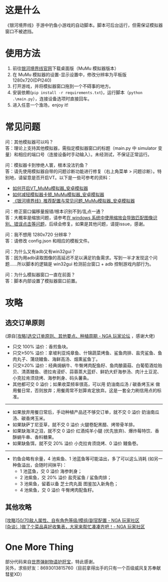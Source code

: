# 这是什么
《银河境界线》手游中钓鱼小游戏的自动脚本。脚本可后台运行，但需保证模拟器窗口不被遮挡。

# 使用方法
1. 前往[银河境界线官网](https://www.galaxy-fantasy.com/main)下载桌面版（MuMu 模拟器版本）
2. 在 MuMu 模拟器的设置-显示设置中，修改分辨率为平板版1280x720(DPI240)
3. 打开游戏，并将模拟器窗口拖到一个不碍事的地方。
4. 安装依赖(`pip install -r requirements.txt`)，运行脚本（`python .\main.py`），连接设备选项时直接回车。
5. 进入任意一个渔场，enjoy it!

# 常见问题
问：其他模拟器可以吗？  
答：理论上支持其他模拟器，需指定模拟器窗口的标题（main.py 中 simulator 变量）和相应的端口号（连接设备时手动输入）。未经测试，不保证正常运行。  

问：模拟器卡到惨绝人寰，根本没法钓鱼？  
答：请先使用模拟器自带的问题诊断功能进行修复（右上角菜单 > 问题诊断）。特别地，请留意是否开启VT。以下是一些可参考的资料：  
- [如何开启VT\_MuMu模拟器\_安卓模拟器](https://mumu.163.com/help/20210510/35043_946541.html?fq)  
- [如何减轻模拟器卡顿\_MuMu模拟器\_安卓模拟器](https://mumu.163.com/help/20210513/35048_947490.html)  
- [《银河境界线》推荐配置与常见问题\_MuMu模拟器\_安卓模拟器](https://mumu.163.com/help/20230725/35048_1100574.html)  

问：修正窗口偏移量报错/根本识别不到/乱点一通？  
答：大概率是缩放问题，请参考[在 windows 系统中使用缩放会导致匹配图像识别、错误点击等问题](https://github.com/LaszloPark/GalaxyFisher/issues/2)，后续会修复。如果是其他问题，请提issue，感谢。

问：我不想用 1280x720 分辨率？  
答：请修改 config.json 和相应的模板文件。  

问：为什么又有adb又有win32gui？  
答：因为用adb读取图像的高延迟不足以满足钓鱼需求。写到一半才发现这个问题……所以脚本的逻辑是 win32gui 检测前台窗口 + adb 控制游戏内部行为。  

问：为什么模拟器窗口一直在前面？  
答：脚本内部设置了模拟器窗口前置。  

# 攻略
## 选交订单原则
(源自[[攻略]选交订单原则、其他要点、种植周期 - NGA 玩家论坛]( https://bbs.nga.cn/read.php?tid=37336907) ，感谢大佬)  
- 只交 100% 溢价：香煎鱼块。  
- 只交≥50% 溢价：拿坡利亚炖章鱼、什锦蔬菜烤鱼、鲨鱼肉排、盐壳鲨鱼、鱼肉丸子、蒲烧鳗鱼、海鲜高汤、烟熏鲨鱼丁。  
- 只交≥20% 溢价：经典焗蜗牛、牛臀烤肉配鱼籽、鱼肉酿菌菇、白葡萄酒烩贻贝、清蒸鳗鱼、德拉肯浸虾、蒜蓉蒸大蓝虾、鲜奶大虾海参汤、肉汁土豆泥、小克拉肯须烧烤、海参刺身、码头薯条。  
- 其他都可交 0 溢价；如果收菜频率很高，可以用 奶油南瓜汤 / 碳香烤玉米 做用餐日常，否则放弃；用餐周常不划算肯定放弃。这是一套全力刷信用点的标准。  
---
- 如果放弃用餐日常后，手动种植产品还不够交订单，就不交 0 溢价 奶油南瓜汤、碳香烤玉米。  
- 如果缺萨丁尼亚草，就不交 0 溢价 火腿卷配黑醋、烤带骨羊排。  
- 如果缺海洋之泪，就不交 0 溢价 红酒炖羊小腿 (优先放弃)、爆炸莓特饮、香酥蜗牛串、香料糖果。  
- 如果缺鱼饵，就不交 20% 溢价 小克拉肯须烧烤、0 溢价 鳗鱼卷。  
---
- 钓鱼会略有余量，4 池紫鱼、1 池蓝鱼等可能溢出，多了可以这么消耗 (如另一种鱼溢出，会随时间抹平)：  
   - 1 池蓝鱼，交 0 溢价 海参刺身；  
   - 2 池紫鱼，交 20% 溢价 盐壳鲨鱼 / 鲨鱼肉排；  
   - 3 池紫鱼，留着以备 芝士肉丸面 图鉴加入新角色；  
   - 4 池紫鱼，交 0 溢价 牛臀烤肉配鱼籽。  

## 其他攻略
[[攻略]50/70敌人属性、自有角色等级/模组/副官配置 - NGA 玩家社区]( https://bbs.nga.cn/read.php?tid=37381112)  
[[杂谈氵]做了个菜品喜好收集表，大家来帮忙凑凑齐吧！- NGA 玩家社区]( https://bbs.nga.cn/read.php?tid=37207849)  



# One More Thing
部分代码来自[世界弹射物语护肝宝](https://github.com/AshenOneYe/WFHelper)，特此感谢。  
另外，求些好友：8693013815760（目前拿得出手的只有一个百级威风复苏奉献彗星XD）
